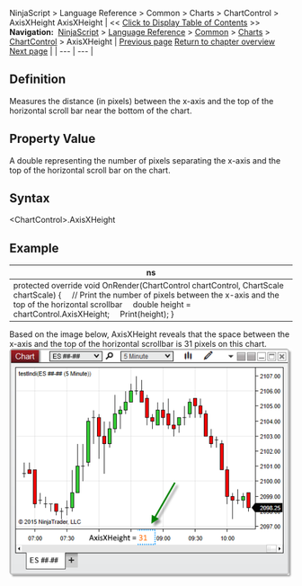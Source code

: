 ﻿
NinjaScript \> Language Reference \> Common \> Charts \> ChartControl \> AxisXHeight
AxisXHeight
| \<\< [Click to Display Table of Contents](axisxheight.md) \>\> **Navigation:**     [NinjaScript](ninjascript.md) \> [Language Reference](language_reference_wip.md) \> [Common](common.md) \> [Charts](chart.md) \> [ChartControl](chartcontrol.md) \> AxisXHeight | [Previous page](chartcontrol.md) [Return to chapter overview](chartcontrol.md) [Next page](axisyleftwidth.md) |
| --- | --- |
## Definition
Measures the distance (in pixels) between the x\-axis and the top of the horizontal scroll bar near the bottom of the chart.
## 
## Property Value
A double representing the number of pixels separating the x\-axis and the top of the horizontal scroll bar on the chart.
## 
## Syntax
\<ChartControl\>.AxisXHeight
## 
## Example
| ns |
| --- |
| protected override void OnRender(ChartControl chartControl, ChartScale chartScale) {      // Print the number of pixels between the x\-axis and the top of the horizontal scrollbar      double height \= chartControl.AxisXHeight;      Print(height); } |

Based on the image below, AxisXHeight reveals that the space between the x\-axis and the top of the horizontal scrollbar is 31 pixels on this chart.
 
![ChartControl_AxisXHeight](chartcontrol_axisxheight.png)

